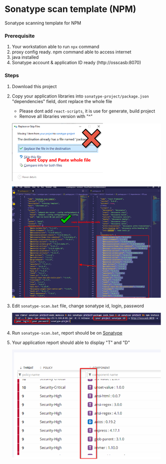 # Sonatype scan template (NPM)
Sonatype scanning template for NPM

### Prerequisite

1. Your workstation able to run `npx` command
2. proxy config ready. npm command able to access internet
3. java installed
4. Sonatype account & application ID ready (http://osscasb:8070)

### Steps

1. Download this project

2. Copy your application libraries into `sonatype-project/package.json` "dependencies" field, dont replace the whole file

   - Please dont add `react-scripts`, it is use for generate, build project
   - Remove all libraries version with "^"

   ![image-20211112152948712](image-20211112152948712.png)

   ![image-20211112153456963](image-20211112153456963.png)

3. Edit `sonatype-scan.bat` file, change sonatype id, login, password

   ![image-20211112153720592](image-20211112153720592.png)

4. Run `sonatype-scan.bat`, report should be on [Sonatype](http://osscasb:8070)

5. Your application report should able to display "T" and "D"

   ![image-20211112154614804](image-20211112154614804.png)
